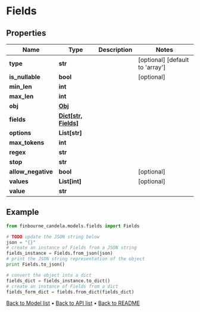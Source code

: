 # Fields


## Properties
Name | Type | Description | Notes
------------ | ------------- | ------------- | -------------
**type** | **str** |  | [optional] [default to 'array']
**is_nullable** | **bool** |  | [optional] 
**min_len** | **int** |  | 
**max_len** | **int** |  | 
**obj** | [**Obj**](Obj.md) |  | 
**fields** | [**Dict[str, Fields]**](Fields.md) |  | 
**options** | **List[str]** |  | 
**max_tokens** | **int** |  | 
**regex** | **str** |  | 
**stop** | **str** |  | 
**allow_negative** | **bool** |  | [optional] 
**values** | **List[int]** |  | [optional] 
**value** | **str** |  | 

## Example

```python
from finbourne_candela.models.fields import Fields

# TODO update the JSON string below
json = "{}"
# create an instance of Fields from a JSON string
fields_instance = Fields.from_json(json)
# print the JSON string representation of the object
print Fields.to_json()

# convert the object into a dict
fields_dict = fields_instance.to_dict()
# create an instance of Fields from a dict
fields_form_dict = fields.from_dict(fields_dict)
```
[Back to Model list](../README.md#documentation-for-models) &#8226; [Back to API list](../README.md#documentation-for-api-endpoints) &#8226; [Back to README](../README.md)


